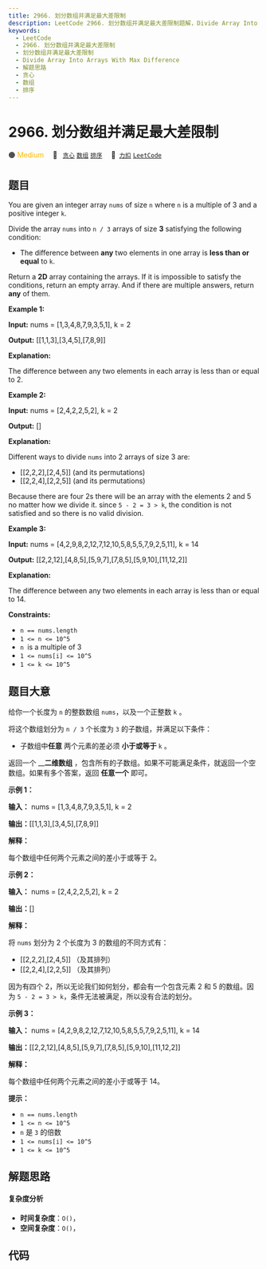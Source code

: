 ```yaml
---
title: 2966. 划分数组并满足最大差限制
description: LeetCode 2966. 划分数组并满足最大差限制题解，Divide Array Into Arrays With Max Difference，包含解题思路、复杂度分析以及完整的 JavaScript 代码实现。
keywords:
  - LeetCode
  - 2966. 划分数组并满足最大差限制
  - 划分数组并满足最大差限制
  - Divide Array Into Arrays With Max Difference
  - 解题思路
  - 贪心
  - 数组
  - 排序
---
```


# 2966. 划分数组并满足最大差限制

🟠 <font color=#ffb800>Medium</font>&emsp; 🔖&ensp; [`贪心`](/tag/greedy.md) [`数组`](/tag/array.md) [`排序`](/tag/sorting.md)&emsp; 🔗&ensp;[`力扣`](https://leetcode.cn/problems/divide-array-into-arrays-with-max-difference) [`LeetCode`](https://leetcode.com/problems/divide-array-into-arrays-with-max-difference)

## 题目

You are given an integer array `nums` of size `n` where `n` is a multiple of 3
and a positive integer `k`.

Divide the array `nums` into `n / 3` arrays of size **3** satisfying the
following condition:

  * The difference between **any** two elements in one array is **less than or equal** to `k`.

Return a **2D** array containing the arrays. If it is impossible to satisfy
the conditions, return an empty array. And if there are multiple answers,
return **any** of them.



**Example 1:**

**Input:** nums = [1,3,4,8,7,9,3,5,1], k = 2

**Output:** [[1,1,3],[3,4,5],[7,8,9]]

**Explanation:**

The difference between any two elements in each array is less than or equal to
2.

**Example 2:**

**Input:** nums = [2,4,2,2,5,2], k = 2

**Output:** []

**Explanation:**

Different ways to divide `nums` into 2 arrays of size 3 are:

  * [[2,2,2],[2,4,5]] (and its permutations)
  * [[2,2,4],[2,2,5]] (and its permutations)

Because there are four 2s there will be an array with the elements 2 and 5 no
matter how we divide it. since `5 - 2 = 3 > k`, the condition is not satisfied
and so there is no valid division.

**Example 3:**

**Input:** nums = [4,2,9,8,2,12,7,12,10,5,8,5,5,7,9,2,5,11], k = 14

**Output:** [[2,2,12],[4,8,5],[5,9,7],[7,8,5],[5,9,10],[11,12,2]]

**Explanation:**

The difference between any two elements in each array is less than or equal to
14.



**Constraints:**

  * `n == nums.length`
  * `1 <= n <= 10^5`
  * `n `is a multiple of 3
  * `1 <= nums[i] <= 10^5`
  * `1 <= k <= 10^5`


## 题目大意

给你一个长度为 `n` 的整数数组 `nums`，以及一个正整数 `k` 。

将这个数组划分为 `n / 3` 个长度为 `3` 的子数组，并满足以下条件：

  * 子数组中**任意** 两个元素的差必须 **小于或等于** `k` 。

返回一个 __**二维数组** ，包含所有的子数组。如果不可能满足条件，就返回一个空数组。如果有多个答案，返回 **任意一个** 即可。



**示例 1：**

**输入：** nums = [1,3,4,8,7,9,3,5,1], k = 2

**输出：**[[1,1,3],[3,4,5],[7,8,9]]

**解释：**

每个数组中任何两个元素之间的差小于或等于 2。

**示例 2：**

**输入：** nums = [2,4,2,2,5,2], k = 2

**输出：**[]

**解释：**

将 `nums` 划分为 2 个长度为 3 的数组的不同方式有：

  * [[2,2,2],[2,4,5]] （及其排列）
  * [[2,2,4],[2,2,5]] （及其排列）

因为有四个 2，所以无论我们如何划分，都会有一个包含元素 2 和 5 的数组。因为 `5 - 2 = 3 > k`，条件无法被满足，所以没有合法的划分。

**示例 3：**

**输入：** nums = [4,2,9,8,2,12,7,12,10,5,8,5,5,7,9,2,5,11], k = 14

**输出：**[[2,2,12],[4,8,5],[5,9,7],[7,8,5],[5,9,10],[11,12,2]]

**解释：**

每个数组中任何两个元素之间的差小于或等于 14。



**提示：**

  * `n == nums.length`
  * `1 <= n <= 10^5`
  * `n` 是 `3` 的倍数
  * `1 <= nums[i] <= 10^5`
  * `1 <= k <= 10^5`


## 解题思路

#### 复杂度分析

- **时间复杂度**：`O()`，
- **空间复杂度**：`O()`，

## 代码

```javascript

```